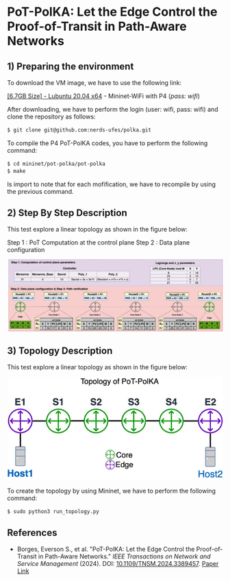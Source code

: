 # PoT-PolKA: Let the Edge Control the Proof-of-Transit in Path-Aware Networks

## 1) Preparing the environment

To download the VM image, we have to use the following link:

[[6.7GB Size] - Lubuntu 20.04 x64](https://drive.google.com/file/d/1oozRqFO2KjjxW0Ob47d6Re4i6ay1wdwg/view?usp=sharing) - Mininet-WiFi with P4 (_pass: wifi_)

After downloading, we have to perform the login (user: wifi, pass: wifi) and clone the repository as follows:

```sh
$ git clone git@github.com:nerds-ufes/polka.git
```

To compile the P4 PoT-PolKA codes, you have to perform the following command:

```sh
$ cd mininet/pot-polka/pot-polka
$ make
```

Is import to note that for each mofification, we have to recompile by using the previous command.

## 2) Step By Step Description

This test explore a linear topology as shown in the figure below:

Step 1 : PoT Computation at the control plane
Step 2 : Data plane configuration

![Step By Step of PoT-PolKA](./figures/PoT-PolKA-Step-by-step.jpg)

## 3) Topology Description

This test explore a linear topology as shown in the figure below:

![Linear Topology](./figures/Topology_of_pot-polka.jpg)

To create the topology by using Mininet, we have to perform the following command:

```sh
$ sudo python3 run_topology.py
```


## References

- Borges, Everson S., et al. "PoT-PolKA: Let the Edge Control the Proof-of-Transit in Path-Aware Networks." *IEEE Transactions on Network and Service Management* (2024). DOI: [10.1109/TNSM.2024.3389457](https://doi.org/10.1109/TNSM.2024.3389457). [Paper Link](https://ieeexplore.ieee.org/document/10500862)

<!-- @article{PoT-PolKA,
  author = {Borges, Everson S. and Martinello, Magnos and Bonella, Vitor B. and dos Santos, Abraão J. and Gomes, Roberta L. and Dominicini, Cristina K. and Guimarães, Rafael S. and Menegueti, Gabriel T. and Barcellos, Marinho and Ruffini, Marco},
  journal={IEEE Transactions on Network and Service Management}, 
  doi={10.1109/TNSM.2024.3389457},
  year = {2024},
  title = {PoT-PolKA: Let the Edge Control the Proof-of-Transit in Path-Aware Networks},
  url = {https://ieeexplore.ieee.org/document/10500862},
} -->
